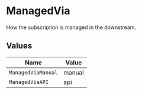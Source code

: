 # ManagedVia

How the subscription is managed in the downstream.


## Values

| Name               | Value              |
| ------------------ | ------------------ |
| `ManagedViaManual` | manual             |
| `ManagedViaAPI`    | api                |